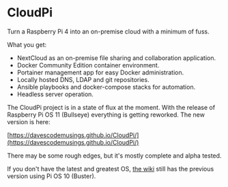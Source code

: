 # CloudPi
Turn a Raspberry Pi 4 into an on-premise cloud with a minimum of fuss.

What you get:

* NextCloud as an on-premise file sharing and collaboration application.
* Docker Community Edition container environment.
* Portainer management app for easy Docker administration.
* Locally hosted DNS, LDAP and git repositories.
* Ansible playbooks and docker-compose stacks for automation.
* Headless server operation.

The CloudPi project is in a state of flux at the moment. With the release of Raspberry Pi OS 11 (Bullseye) everything is getting reworked. The new version is here:

[https://davescodemusings.github.io/CloudPi/](https://davescodemusings.github.io/CloudPi/)

There may be some rough edges, but it's mostly complete and alpha tested.

If you don't have the latest and greatest OS, [the wiki](https://github.com/DavesCodeMusings/CloudPi/wiki) still has the previous version using Pi OS 10 (Buster).
